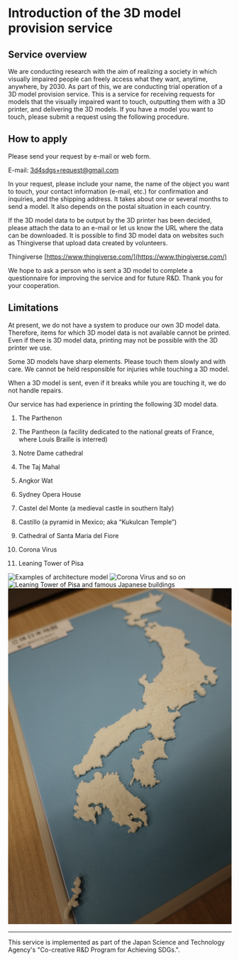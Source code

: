 # Introduction of the 3D model provision service

## Service overview
We are conducting research with the aim of realizing a society in which visually impaired people can freely access what they want, anytime, anywhere, by 2030. As part of this, we are conducting trial operation of a 3D model provision service. This is a service for receiving requests for models that the visually impaired want to touch, outputting them with a 3D printer, and delivering the 3D models. If you have a model you want to touch, please submit a request using the following procedure.

## How to apply
Please send your request by e-mail or web form.

E-mail: 3d4sdgs+request@gmail.com

In your request, please include your name, the name of the object you want to touch, your contact information (e-mail, etc.) for confirmation and inquiries, and the shipping address. It takes about one or several months to send a model. It also depends on the postal situation in each country.

If the 3D model data to be output by the 3D printer has been decided, please attach the data to an e-mail or let us know the URL where the data can be downloaded. It is possible to find 3D model data on websites such as Thingiverse that upload data created by volunteers.

Thingiverse [https://www.thingiverse.com/](https://www.thingiverse.com/)

We hope to ask a person who is sent a 3D model to complete a questionnaire for improving the service and for future R&D. Thank you for your cooperation.

## Limitations

At present, we do not have a system to produce our own 3D model data. Therefore, items for which 3D model data is not available cannot be printed. Even if there is 3D model data, printing may not be possible with the 3D printer we use.

Some 3D models have sharp elements. Please touch them slowly and with care. We cannot be held responsible for injuries while touching a 3D model.

When a 3D model is sent, even if it breaks while you are touching it, we do not handle repairs.

Our service has had experience in printing the following 3D model data.
1. The Parthenon
2. The Pantheon (a facility dedicated to the national greats of France, where Louis Braille is interred)
3. Notre Dame cathedral
4. The Taj Mahal
5. Angkor Wat
6. Sydney Opera House
7. Castel del Monte (a medieval castle in southern Italy)
8. Castillo (a pyramid in Mexico; aka “Kukulcan Temple”)
9. Cathedral of Santa Maria del Fiore

10. Corona Virus

11. Leaning Tower of Pisa

![Examples of architecture model](img/3d_architecture_models.JPG)
![Corona Virus and so on](img/sympo-2.jpg)
![Leaning Tower of Pisa and famous Japanese buildings](img/sympo-3-1.jpg)
![3D map of Japan](img/sympo-3-2.jpg)

---
This service is implemented as part of the Japan Science and Technology Agency's "Co-creative R&D Program for Achieving SDGs.".
